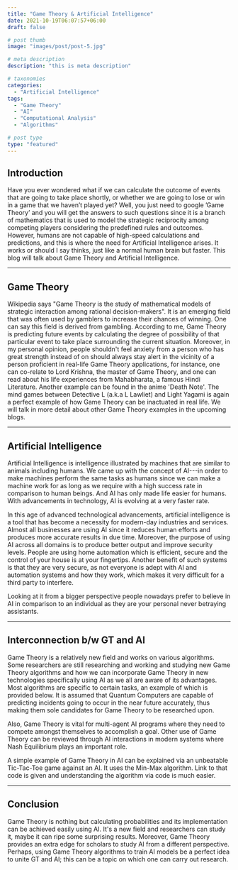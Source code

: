 ```yaml
---
title: "Game Theory & Artificial Intelligence"
date: 2021-10-19T06:07:57+06:00
draft: false

# post thumb
image: "images/post/post-5.jpg"

# meta description
description: "this is meta description"

# taxonomies
categories: 
  - "Artificial Intelligence"
tags:
  - "Game Theory"
  - "AI"
  - "Computational Analysis"
  - "Algorithms"

# post type
type: "featured"
---
```


## Introduction

Have you ever wondered what if we can calculate the outcome of events that are going to take place shortly, or whether we are going to lose or win in a game that we haven’t played yet? Well, you just need to google ’Game Theory’ and you will get the answers to such questions since it is a branch of mathematics that is used to model the strategic reciprocity among competing players considering the predefined rules and outcomes. However, humans are not capable of high-speed calculations and predictions, and this is where the need for Artificial Intelligence arises. It works or should I say thinks, just like a normal human brain but faster. This blog will talk about Game Theory and Artificial Intelligence.

<hr>

## Game Theory

Wikipedia says "Game Theory is the study of mathematical models of strategic interaction among rational decision-makers". It is an emerging field that was often used by gamblers to increase their chances of winning. One can say this field is derived from gambling. According to me, Game Theory is predicting future events by calculating the degree of possibility of that particular event to take place surrounding the current situation. Moreover, in my personal opinion, people shouldn't feel anxiety from a person who has great strength instead of on should always stay alert in the vicinity of a person proficient in real-life Game Theory applications, for instance, one can co-relate to Lord Krishna, the master of Game Theory, and one can read about his life experiences from Mahabharata, a famous Hindi Literature. Another example can be found in the anime 'Death Note'. The mind games between Detective L (a.k.a L Lawliet) and Light Yagami is again a perfect example of how Game Theory can be inactuated in real life. We will talk in more detail about other Game Theory examples in the upcoming blogs.

<hr>

## Artificial Intelligence

Artificial Intelligence is intelligence illustrated by machines that are similar to animals including humans. We came up with the concept of AI---in order to make machines perform the same tasks as humans since we can make a machine work for as long as we require with a high success rate in comparison to human beings. And AI has only made life easier for humans. With advancements in technology, AI is evolving at a very faster rate.

In this age of advanced technological advancements, artificial intelligence is a tool that has become a necessity for modern-day industries and services. Almost all businesses are using AI since it reduces human efforts and produces more accurate results in due time. Moreover, the purpose of using AI across all domains is to produce better output and improve security levels. People are using home automation which is efficient, secure and the control of your house is at your fingertips. Another benefit of such systems is that they are very secure, as not everyone is adept with AI and automation systems and how they work, which makes it very difficult for a third party to interfere.

Looking at it from a bigger perspective people nowadays prefer to believe in AI in comparison to an individual as they are your personal never betraying assistants.

<hr>

##  Interconnection b/w GT and AI

Game Theory is a relatively new field and works on various algorithms. Some researchers are still researching and working and studying new Game Theory algorithms and how we can incorporate Game Theory in new technologies specifically using AI as we all are aware of its advantages. Most algorithms are specific to certain tasks, an example of which is provided below. It is assumed that Quantum Computers are capable of predicting incidents going to occur in the near future accurately, thus making them sole candidates for Game Theory to be researched upon.

Also, Game Theory is vital for multi-agent AI programs where they need to compete amongst themselves to accomplish a goal. Other use of Game Theory can be reviewed through AI interactions in modern systems where Nash Equilibrium plays an important role.

A simple example of Game Theory in AI can be explained via an unbeatable Tic-Tac-Toe game against an AI. It uses the Min-Max algorithm. Link to that code is given and understanding the algorithm via code is much easier.

<hr>

## Conclusion

Game Theory is nothing but calculating probabilities and its implementation can be achieved easily using AI. It's a new field and researchers can study it, maybe it can ripe some surprising results. Moreover, Game Theory provides an extra edge for scholars to study AI from a different perspective. Perhaps, using Game Theory algorithms to train AI models be a perfect idea to unite GT and AI; this can be a topic on which one can carry out research.